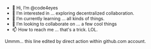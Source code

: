- 👋 Hi, I’m @code4eyes
- 👀 I’m interested in ... exploring decentralized collaboration.
- 🌱 I’m currently learning ... all kinds of things.
- 💞️ I’m looking to collaborate on ... a few cool things
- 📫 How to reach me ... that's a trick. LOL.



Ummm... this line edited by direct action within github.com account.

<!---
code4eyes/code4eyes is a ✨ special ✨ repository because its `README.md` (this file) appears on your GitHub profile.
You can click the Preview link to take a look at your changes.
--->
